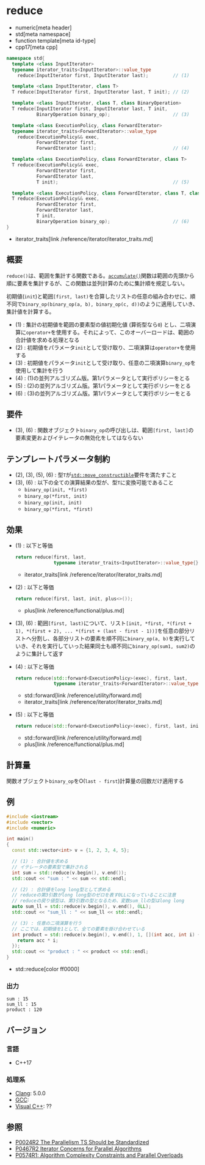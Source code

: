 # reduce
* numeric[meta header]
* std[meta namespace]
* function template[meta id-type]
* cpp17[meta cpp]

```cpp
namespace std{
  template <class InputIterator>
  typename iterator_traits<InputIterator>::value_type
    reduce(InputIterator first, InputIterator last);         // (1)

  template <class InputIterator, class T>
  T reduce(InputIterator first, InputIterator last, T init); // (2)

  template <class InputIterator, class T, class BinaryOperation>
  T reduce(InputIterator first, InputIterator last, T init,
           BinaryOperation binary_op);                       // (3)

  template <class ExecutionPolicy, class ForwardIterator>
  typename iterator_traits<ForwardIterator>::value_type
    reduce(ExecutionPolicy&& exec,
           ForwardIterator first,
           ForwardIterator last);                            // (4)

  template <class ExecutionPolicy, class ForwardIterator, class T>
  T reduce(ExecutionPolicy&& exec,
           ForwardIterator first,
           ForwardIterator last,
           T init);                                          // (5)

  template <class ExecutionPolicy, class ForwardIterator, class T, class BinaryOperation>
  T reduce(ExecutionPolicy&& exec,
           ForwardIterator first,
           ForwardIterator last,
           T init,
           BinaryOperation binary_op);                       // (6)
}
```
* iterator_traits[link /reference/iterator/iterator_traits.md]

## 概要
`reduce()`は、範囲を集計する関数である。[`accumulate()`](accumulate.md)関数は範囲の先頭から順に要素を集計するが、この関数は並列計算のために集計順を規定しない。

初期値(`init`)と範囲`[first, last)`を合算したリストの任意の組み合わせに、順不同で`binary_op(binary_op(a, b), binary_op(c, d))`のように適用していき、集計値を計算する。

- (1) : 集計の初期値を範囲の要素型の値初期化値 (算術型なら`0`) とし、二項演算に`operator+`を使用する。それによって、このオーバーロードは、範囲の合計値を求める処理となる
- (2) : 初期値をパラメータ`init`として受け取り、二項演算は`operator+`を使用する
- (3) : 初期値をパラメータ`init`として受け取り、任意の二項演算`binary_op`を使用して集計を行う
- (4) : (1)の並列アルゴリズム版。第1パラメータとして実行ポリシーをとる
- (5) : (2)の並列アルゴリズム版。第1パラメータとして実行ポリシーをとる
- (6) : (3)の並列アルゴリズム版。第1パラメータとして実行ポリシーをとる


## 要件
- (3), (6) : 関数オブジェクト`binary_op`の呼び出しは、範囲`[first, last]`の要素変更およびイテレータの無効化をしてはならない


## テンプレートパラメータ制約
- (2), (3), (5), (6) : 型`T`が[`std::move_constructible`](/reference/concepts/move_constructible.md)要件を満たすこと
- (3), (6) : 以下の全ての演算結果の型が、型`T`に変換可能であること
    - `binary_op(init, *first)`
    - `binary_op(*first, init)`
    - `binary_op(init, init)`
    - `binary_op(*first, *first)`


## 効果
- (1) : 以下と等価
    ```cpp
    return reduce(first, last,
                  typename iterator_traits<InputIterator>::value_type{});
    ```
    * iterator_traits[link /reference/iterator/iterator_traits.md]

- (2) : 以下と等価
    ```cpp
    return reduce(first, last, init, plus<>());
    ```
    * plus[link /reference/functional/plus.md]

- (3), (6) : 範囲`[first, last)`について、リスト`[init, *first, *(first + 1), *(first + 2), ... *(first + (last - first - 1))]`を任意の部分リストへ分割し、各部分リストの要素を順不同に`binary_op(a, b)`を実行していき、それを実行していった結果同士も順不同に`binary_op(sum1, sum2)`のように集計して返す

- (4) : 以下と等価
    ```cpp
    return reduce(std::forward<ExecutionPolicy>(exec), first, last,
                  typename iterator_traits<ForwardIterator>::value_type{});
    ```
    * std::forward[link /reference/utility/forward.md]
    * iterator_traits[link /reference/iterator/iterator_traits.md]

- (5) : 以下と等価
    ```cpp
    return reduce(std::forward<ExecutionPolicy>(exec), first, last, init, plus<>());
    ```
    * std::forward[link /reference/utility/forward.md]
    * plus[link /reference/functional/plus.md]


## 計算量
関数オブジェクト`binary_op`をO(`last - first`)計算量の回数だけ適用する


## 例
```cpp example
#include <iostream>
#include <vector>
#include <numeric>

int main()
{
  const std::vector<int> v = {1, 2, 3, 4, 5};

  // (1) : 合計値を求める
  // イテレータの要素型で集計される
  int sum = std::reduce(v.begin(), v.end());
  std::cout << "sum : " << sum << std::endl;

  // (2) : 合計値をlong long型として求める
  // reduceの第3引数がlong long型のゼロを表す0LLになっていることに注意
  // reduceの戻り値型は、第3引数の型となるため、変数sum_llの型はlong long
  auto sum_ll = std::reduce(v.begin(), v.end(), 0LL);
  std::cout << "sum_ll : " << sum_ll << std::endl;

  // (3) : 任意の二項演算を行う
  // ここでは、初期値を1として、全ての要素を掛け合わせている
  int product = std::reduce(v.begin(), v.end(), 1, [](int acc, int i) {
    return acc * i;
  });
  std::cout << "product : " << product << std::endl;
}
```
* std::reduce[color ff0000]

### 出力
```
sum : 15
sum_ll : 15
product : 120
```

## バージョン
### 言語
- C++17

### 処理系
- [Clang](/implementation.md#clang): 5.0.0
- [GCC](/implementation.md#gcc):
- [Visual C++](/implementation.md#visual_cpp): ??


## 参照
- [P0024R2 The Parallelism TS Should be Standardized](http://www.open-std.org/jtc1/sc22/wg21/docs/papers/2016/p0024r2.html)
- [P0467R2 Iterator Concerns for Parallel Algorithms](http://www.open-std.org/jtc1/sc22/wg21/docs/papers/2017/p0467r2.html)
- [P0574R1: Algorithm Complexity Constraints and Parallel Overloads](http://www.open-std.org/jtc1/sc22/wg21/docs/papers/2017/p0574r1.html)
